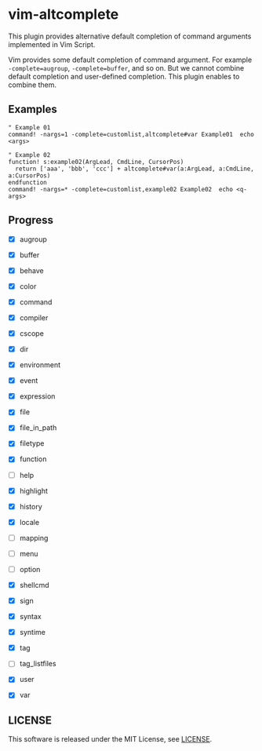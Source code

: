 vim-altcomplete
===============

This plugin provides alternative default completion of command arguments
implemented in Vim Script.

Vim provides some default completion of command argument.
For example ```-complete=augroup```, ```-complete=buffer```, and so on.
But we cannot combine default completion and user-defined completion.
This plugin enables to combine them.


## Examples

```vim
" Example 01
command! -nargs=1 -complete=customlist,altcomplete#var Example01  echo <args>

" Example 02
function! s:example02(ArgLead, CmdLine, CursorPos)
  return ['aaa', 'bbb', 'ccc'] + altcomplete#var(a:ArgLead, a:CmdLine, a:CursorPos)
endfunction
command! -nargs=* -complete=customlist,example02 Example02  echo <q-args>
```


## Progress

- [x] augroup
- [x] buffer
- [x] behave
- [x] color
- [x] command
- [x] compiler
- [x] cscope
- [x] dir
- [x] environment
- [x] event
- [x] expression
- [x] file
- [x] file_in_path
- [x] filetype
- [x] function
- [ ] help
- [x] highlight
- [x] history
- [x] locale
- [ ] mapping
- [ ] menu
- [ ] option
- [x] shellcmd
- [x] sign
- [x] syntax
- [x] syntime
- [x] tag
- [ ] tag_listfiles
- [x] user
- [x] var


## LICENSE

This software is released under the MIT License, see [LICENSE](LICENSE).
